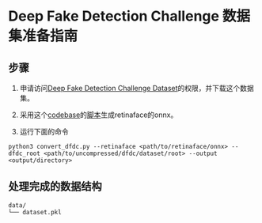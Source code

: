 # Deep Fake Detection Challenge 数据集准备指南

## 步骤

1. 申请访问[Deep Fake Detection Challenge Dataset](https://www.kaggle.com/competitions/deepfake-detection-challenge)的权限，并下载这个数据集。

2. 采用这个[codebase](https://github.com/biubug6/Pytorch_Retinaface)的[脚本](https://github.com/biubug6/Pytorch_Retinaface/blob/master/convert_to_onnx.py)生成retinaface的onnx。

3. 运行下面的命令

```shell
python3 convert_dfdc.py --retinaface <path/to/retinaface/onnx> --dfdc_root <path/to/uncompressed/dfdc/dataset/root> --output <output/directory>
```

## 处理完成的数据结构

```shell
data/
└── dataset.pkl
```

